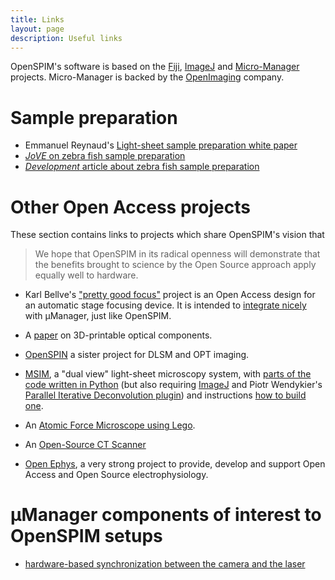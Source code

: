 ```yaml
---
title: Links
layout: page
description: Useful links
---
```

OpenSPIM's software is based on the [Fiji](https://fiji.sc/), [ImageJ](https://imagej.net) and [Micro-Manager](https://micro-manager.org) projects. Micro-Manager is backed by the [OpenImaging](https://open-imaging.com/) company.

# Sample preparation

  - Emmanuel Reynaud's [Light-sheet sample preparation white paper](https://www2.bioch.ox.ac.uk/microngroup/resources/lightsheet_sample_prep.pdf)
  - [*JoVE* on zebra fish sample preparation](https://www.jove.com/video/51119/multilayer-mounting-for-long-term-light-sheet-microscopy-of-zebrafish)
  - [*Development* article about zebra fish sample preparation](https://dev.biologists.org/content/139/17/3242.abstract)

# Other Open Access projects

These section contains links to projects which share OpenSPIM's vision that

> We hope that OpenSPIM in its radical openness will demonstrate that
> the benefits brought to science by the Open Source approach apply
> equally well to hardware.

  - Karl Bellve's ["pretty good focus"](https://github.com/kbellve/pgFocus) project is an Open Access design for an automatic stage focusing device. It is intended to [integrate nicely](https://micro-manager.org/wiki/PgFocus) with µManager, just like OpenSPIM.

  - A [paper](https://www.plosone.org/article/info%3Adoi%2F10.1371%2Fjournal.pone.0059840) on 3D-printable optical components.

  - [OpenSPIN](https://sites.google.com/site/openspinmicroscopy/) a sister project for DLSM and OPT imaging.

  - [MSIM](https://code.google.com/p/msim/), a "dual view" light-sheet microscopy system, with [parts of the code written in Python](https://code.google.com/p/msim/source/browse/) (but also requiring [ImageJ](https://imagej.net/) and Piotr Wendykier's [Parallel Iterative Deconvolution plugin](https://sites.google.com/site/piotrwendykier/software/deconvolution/paralleliterativedeconvolution)) and instructions [how to build one](https://code.google.com/p/msim/wiki/Building_your_own_MSIM).

  - An [Atomic Force Microscope using Lego](https://mcise.uri.edu/park/MNEL/legoafm/index.html).

  - An [Open-Source CT Scanner](https://makezine.com/magazine/make-38-cameras-and-av/open-source-ct-scanner/)

  - [Open Ephys](https://www.open-ephys.org/), a very strong project to provide, develop and support Open Access and Open Source electrophysiology.

# µManager components of interest to OpenSPIM setups

  - [hardware-based synchronization between the camera and the laser](https://valelab.ucsf.edu/~MM/MMwiki/index.php/Hardware-based_synchronization)
